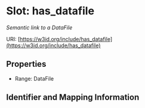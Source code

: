 # Slot: has_datafile
_Semantic link to a DataFile_


URI: [https://w3id.org/include/has_datafile](https://w3id.org/include/has_datafile)



<!-- no inheritance hierarchy -->


## Properties

 * Range: DataFile



## Identifier and Mapping Information





